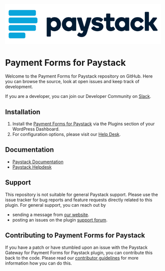 <p align="center"><a href="https://paystack.com/"><img src="https://raw.githubusercontent.com/PaystackHQ/wordpress-payment-forms-for-paystack/master/icon.png" alt="Payment Forms for Paystack"></a></p>

# Payment Forms for Paystack

Welcome to the Payment Forms for Paystack repository on GitHub. Here you can browse the source, look at open issues and keep track of development. 

If you are a developer, you can join our Developer Community on [Slack](https://slack.paystack.com).

## Installation

1. Install the [Payment Forms for Paystack](https://wordpress.org/plugins/payment-forms-for-paystack/) via the Plugins section of your WordPress Dashboard.
2. For configuration options, please visit our [Help Desk](https://support.paystack.com/hc/en-us/articles/360009881260-How-to-set-up-Paystack-Payment-Forms-for-WordPress).

## Documentation
* [Paystack Documentation](https://paystack.com/docs)
* [Paystack Helpdesk](https://paystack.com/help)

## Support
This repository is not suitable for general Paystack support. Please use the issue tracker for bug reports and feature requests directly related to this plugin. For general support, you can reach out by 

* sending a message from [our website](https://paystack.com/contact).
* posting an issues on the plugin [support forum](https://wordpress.org/support/plugin/payment-forms-for-paystack).

## Contributing to Payment Forms for Paystack

If you have a patch or have stumbled upon an issue with the Paystack Gateway for Payment Forms for Paystack plugin, you can contribute this back to the code. Please read our [contributor guidelines](https://github.com/PaystackHQ/wordpress-payment-forms-for-paystack/blob/master/.github/CONTRIBUTING.md) for more information how you can do this.
